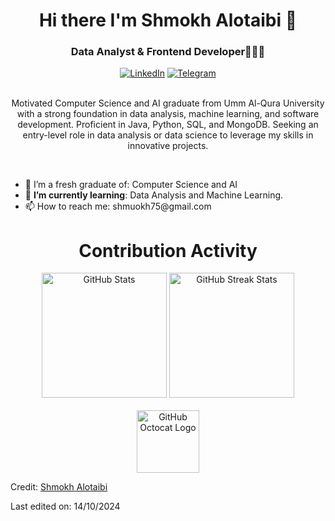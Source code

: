 <h1 align="center">Hi there I'm Shmokh Alotaibi 👋</h1>
<h3 align="center">Data Analyst & Frontend Developer👩🏼‍💻</h3>

<div align=center>
    <a href="https://www.linkedin.com/in/shmokh-alotaibi"><img src="https://img.shields.io/badge/Linkedin-0077b5?style=flat&logo=linkedin" alt="LinkedIn" /></a>
    <a href="https://t.me/ii_uo3"><img src="https://img.shields.io/badge/Telegram-0088cc?style=flat&logo=telegram" alt="Telegram" /></a>
</div>
<br>

<p align="center">
  Motivated Computer Science and AI graduate from Umm Al-Qura University with a strong foundation in data analysis, machine learning, and software development. Proficient in Java, Python, SQL, and MongoDB. Seeking an entry-level role in data analysis or data science to leverage my skills in innovative projects. 
</p>
<br>

<ul>
  <li>🔭 I’m a fresh graduate of: Computer Science and AI</li>
  <li>🌱 <b>I’m currently learning</b>: Data Analysis and Machine Learning.</li>
  <li>📫 How to reach me: shmuokh75@gmail.com</li>
</ul>

<div align="center">
    <h1>Contribution Activity</h1>
    <img src="https://github-readme-stats.vercel.app/api?username=shmokhm4&show_icons=true&theme=radical" alt="GitHub Stats" height="200" />
    <img src="https://github-readme-streak-stats.herokuapp.com/?user=shmokhm4&theme=radical&date_format=j%20M%5B%20Y%5D&currStreakLabel=6FDA44&fire=6FDA44&ring=6FDA44" alt="GitHub Streak Stats" height="200" />
    <br>
    <br>
</div>

<div align="center">
    <img src="https://raw.githubusercontent.com/shmokhm4/shmokhm4/main/your_github_animation.gif" alt="GitHub Octocat Logo" height="100">
</div>

Credit: [Shmokh Alotaibi](https://github.com/shmokhm4)

Last edited on: 14/10/2024
